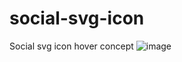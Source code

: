 # social-svg-icon
Social svg icon hover concept
![image](https://github.com/nabinjana-dsc/social-svg-icon/assets/120771456/39c3894c-30e4-4256-9cdd-c0fdf5db9c47)
